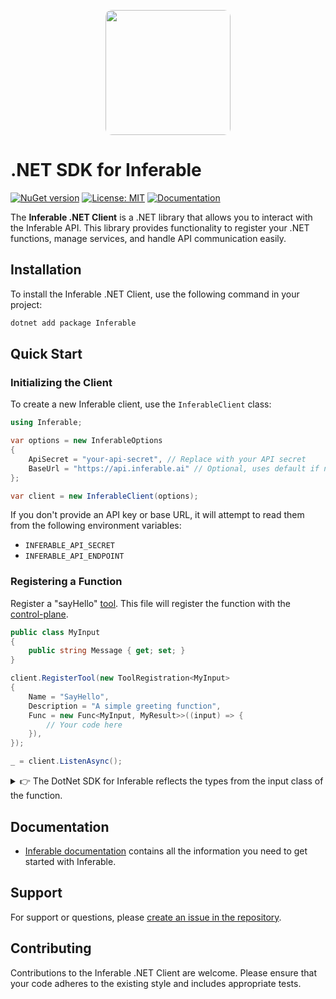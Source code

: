 <p align="center">
  <img src="https://a.inferable.ai/logo-hex.png" width="200" style="border-radius: 10px" />
</p>

# .NET SDK for Inferable

[![NuGet version](https://img.shields.io/nuget/v/Inferable.svg)](https://www.nuget.org/packages/Inferable/)
[![License: MIT](https://img.shields.io/badge/License-MIT-yellow.svg)](https://opensource.org/licenses/MIT)
[![Documentation](https://img.shields.io/badge/docs-inferable.ai-brightgreen)](https://docs.inferable.ai/)

The **Inferable .NET Client** is a .NET library that allows you to interact with the Inferable API. This library provides functionality to register your .NET functions, manage services, and handle API communication easily.

## Installation

To install the Inferable .NET Client, use the following command in your project:

```bash
dotnet add package Inferable
```

## Quick Start

### Initializing the Client

To create a new Inferable client, use the `InferableClient` class:

```cs
using Inferable;

var options = new InferableOptions
{
    ApiSecret = "your-api-secret", // Replace with your API secret
    BaseUrl = "https://api.inferable.ai" // Optional, uses default if not provided
};

var client = new InferableClient(options);
```

If you don't provide an API key or base URL, it will attempt to read them from the following environment variables:

- `INFERABLE_API_SECRET`
- `INFERABLE_API_ENDPOINT`

### Registering a Function

Register a "sayHello" [tool](https://docs.inferable.ai/pages/tools). This file will register the function with the [control-plane](https://docs.inferable.ai/pages/control-plane).

```cs
public class MyInput
{
    public string Message { get; set; }
}

client.RegisterTool(new ToolRegistration<MyInput>
{
    Name = "SayHello",
    Description = "A simple greeting function",
    Func = new Func<MyInput, MyResult>>((input) => {
        // Your code here
    }),
});

_ = client.ListenAsync();
```

<details>

<summary>👉 The DotNet SDK for Inferable reflects the types from the input class of the function.</summary>

Unlike the [NodeJs SDK](https://github.com/inferablehq/inferable/sdk-node), the Dotnet SDK for Inferable reflects the types from the input struct of the function. It uses the [NJsonSchema](https://github.com/RicoSuter/NJsonSchema) under the hood to generate JSON schemas from C# types through reflection.

If the input class defines [System.Text.Json.Serialization](https://learn.microsoft.com/en-us/dotnet/api/system.text.json.serialization) attributes, the SDK will use those in the generated schema. This allows for fine-grained control over the schema generation.

Here's an example to illustrate this:

```cs
public struct UserInput
{
  [JsonPropertyName("id")]
  public string Id { get; set; }
  [JsonPropertyName("Name")]
  public string Name { get; set; }
  [
    JsonPropertyName("email"),
    JsonIgnore(Condition = JsonIgnoreCondition.WhenWritingNull)
  ]
  public string Email { get; set; }
}

client.RegisterTool(new ToolRegistration<MyInput>
{
    Name = "SayHello",
    Description = "A simple greeting function",
    Func = new Func<UserInput, MyResult>>((input) => {
        // Your code here
    }),
});
```

In this example, the UserInput class uses [System.Text.Json.Serialization](https://learn.microsoft.com/en-us/dotnet/api/system.text.json.serialization) attributes to define additional properties for the schema:

- The email field is ignored when writing null.

</details>

## Documentation

- [Inferable documentation](https://docs.inferable.ai/) contains all the information you need to get started with Inferable.

## Support

For support or questions, please [create an issue in the repository](https://github.com/inferablehq/inferable/issues).

## Contributing

Contributions to the Inferable .NET Client are welcome. Please ensure that your code adheres to the existing style and includes appropriate tests.

